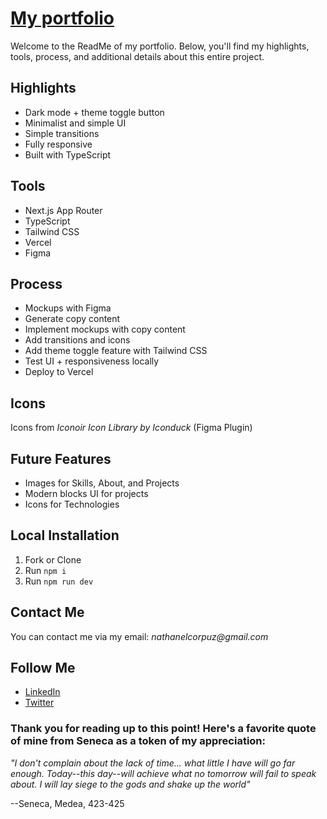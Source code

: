# [My portfolio](https://nathanelcorpuz.vercel.app)

Welcome to the ReadMe of my portfolio. Below, you'll find my highlights, tools, process, and additional details about this entire project.

## Highlights

- Dark mode + theme toggle button
- Minimalist and simple UI
- Simple transitions
- Fully responsive
- Built with TypeScript

## Tools

- Next.js App Router
- TypeScript
- Tailwind CSS
- Vercel
- Figma

## Process

- Mockups with Figma
- Generate copy content
- Implement mockups with copy content
- Add transitions and icons
- Add theme toggle feature with Tailwind CSS
- Test UI + responsiveness locally
- Deploy to Vercel

## Icons

Icons from _Iconoir Icon Library by Iconduck_ (Figma Plugin)

## Future Features

- Images for Skills, About, and Projects
- Modern blocks UI for projects
- Icons for Technologies

## Local Installation

1. Fork or Clone
2. Run `npm i`
3. Run `npm run dev`

## Contact Me

You can contact me via my email: _nathanelcorpuz@gmail.com_

## Follow Me

- [LinkedIn](https://www.linkedin.com/in/nathanelcorpuz/)
- [Twitter](https://twitter.com/nathanelcorpuz)

### Thank you for reading up to this point! Here's a favorite quote of mine from Seneca as a token of my appreciation:

_"I don't complain about the lack of time... what little I have will go far enough. Today--this day--will achieve what no tomorrow will fail to speak about. I will lay siege to the gods and shake up the world"_

--Seneca, Medea, 423-425
